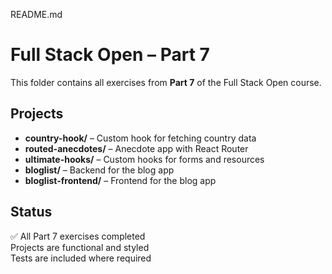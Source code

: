 README.md

# Full Stack Open – Part 7

This folder contains all exercises from **Part 7** of the Full Stack Open course.

## Projects

- **country-hook/** – Custom hook for fetching country data
- **routed-anecdotes/** – Anecdote app with React Router
- **ultimate-hooks/** – Custom hooks for forms and resources
- **bloglist/** – Backend for the blog app
- **bloglist-frontend/** – Frontend for the blog app

## Status

✅ All Part 7 exercises completed  
Projects are functional and styled  
Tests are included where required
